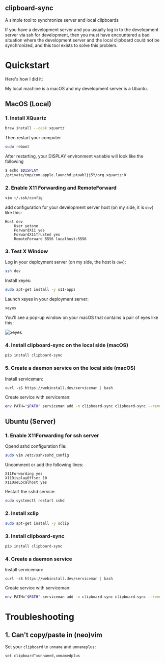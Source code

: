 clipboard-sync
--------------

A simple tool to synchronize server and local clipboards

If you have a development server and you usually log in to the development server via ssh for development, then you must have encountered a bad situation where the development server and the local clipboard could not be synchronized, and this tool exists to solve this problem.

# Quickstart

Here's how I did it:

My local machine is a macOS and my development server is a Ubuntu.

## MacOS (Local)

### 1. Install XQuartz

```bash
brew install --cask xquartz
```

Then restart your computer

```bash
sudo reboot
```

After restarting, your DISPLAY environment variable will look like the following

```bash
$ echo $DISPLAY
/private/tmp/com.apple.launchd.ptuabljj5Y/org.xquartz:0
```

### 2. Enable X11 Forwarding and RemoteForward

```bash
vim ~/.ssh/config
```

add configuration for your development server host (on my side, it is `dev`) like this:

```
Host dev
    User yetone
    ForwardX11 yes
    ForwardX11Trusted yes
    RemoteForward 5556 localhost:5556
```

### 3. Test X Window

Log in your deployment server (on my side, the host is `dev`):

```bash
ssh dev
```

Install xeyes:

```bash
sudo apt-get install -y x11-apps
```

Launch xeyes in your deployment server:

```bash
xeyes
```

You'll see a pop-up window on your macOS that contains a pair of eyes like this:

![xeyes](statics/xeyes.png)

### 4. Install clipboard-sync on the local side (macOS)

```bash
pip install clipboard-sync
```

### 5. Create a daemon service on the local side (macOS)

Install serviceman:

```
curl -sS https://webinstall.dev/serviceman | bash
```

Create service with serviceman:

```bash
env PATH="$PATH" serviceman add -n clipboard-sync clipboard-sync --remote-host=dev --remote-port=5557 --host=0.0.0.0 --port=5556
```

## Ubuntu (Server)

### 1. Enable X11Forwarding for ssh server

Opend sshd configuration file:

```bash
sudo vim /etc/ssh/sshd_config
```

Uncomment or add the following lines:

```
X11Forwarding yes
X11DisplayOffset 10
X11UseLocalhost yes
```

Restart the sshd service:

```bash
sudo systemctl restart sshd
```

### 2. Install xclip

```bash
sudo apt-get install -y xclip
```

### 3. Install clipboard-sync

```bash
pip install clipboard-sync
```

### 4. Create a daemon service

Install serviceman:

```
curl -sS https://webinstall.dev/serviceman | bash
```

Create service with serviceman:

```bash
env PATH="$PATH" serviceman add -n clipboard-sync clipboard-sync --remote-host=localhost --remote-port=5556 --host=0.0.0.0 --port=5557 --display=$DISPLAY
```

# Troubleshooting

## 1. Can't copy/paste in (neo)vim

Set your `clipboard` to `unname` and `unnameplus`:

```
set clipboard^=unnamed,unnamedplus
```
